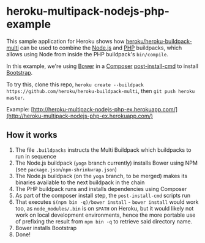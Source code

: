 # heroku-multipack-nodejs-php-example

This sample application for Heroku shows how [heroku/heroku-buildpack-multi](https://github.com/heroku/heroku-buildpack-multi) can be used to combine the [Node.js](https://github.com/heroku/heroku-buildpack-nodejs) and [PHP](https://github.com/heroku/heroku-buildpack-php) buildpacks, which allows using Node from inside the PHP buildpack's `bin/compile`.

In this example, we're using [Bower](http://bower.io) in a [Composer](http://getcomposer.org) [post-install-cmd](https://getcomposer.org/doc/articles/scripts.md) to install [Bootstrap](http://getbootstrap.com).

To try this, clone this repo, `heroku create --buildpack https://github.com/heroku/heroku-buildpack-multi`, then `git push heroku master`.

Example: [http://heroku-multipack-nodejs-php-ex.herokuapp.com/](http://heroku-multipack-nodejs-php-ex.herokuapp.com/)

## How it works

1. The file `.buildpacks` instructs the Multi Buildpack which buildpacks to run in sequence
1. The Node.js buildpack (`yoga` branch currently) installs Bower using NPM (see `package.json`/`npm-shrinkwrap.json`)
1. The Node.js buildpack (on the `yoga` branch, to be merged) makes its binaries available to the next buildpack in the chain
1. The PHP buildpack runs and installs dependencies using Composer
1. As part of the composer install step, the `post-install-cmd` scripts run
1. That executes `$(npm bin -q)/bower install` - `bower install` would work too, as `node_modules/.bin` is on `$PATH` on Heroku, but it would likely not work on local development environments, hence the more portable use of prefixing the result from `npm bin -q` to retrieve said directory name.
1. Bower installs Bootstrap
1. Done!